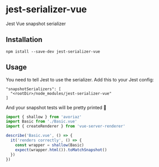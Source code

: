 # jest-serializer-vue

Jest Vue snapshot serializer

## Installation

```
npm istall --save-dev jest-serializer-vue
```

## Usage

You need to tell Jest to use the serializer. Add this to your Jest config:

```
"snapshotSerializers": [
  "<rootDir>/node_modules/jest-serializer-vue"
]
```

And your snapshot tests will be pretty printed 💅

```js
import { shallow } from 'avoriaz'
import Basic from './Basic.vue'
import { createRenderer } from 'vue-server-renderer'

describe('Basic.vue', () => {
  it('renders correctly', () => {
    const wrapper = shallow(Basic)
    expect(wrapper.html()).toMatchSnapshot()
  })
})
```
